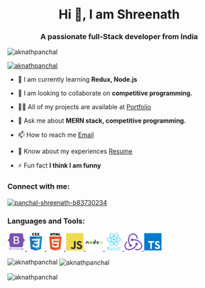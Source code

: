 

<!--
**Aknathpanchal/Aknathpanchal** is a ✨ _special_ ✨ repository because its `README.md` (this file) appears on your GitHub profile.

Here are some ideas to get you started:

- 🔭 I am currently working on ...

- 👯 I am looking to collaborate on ...
- 🤔 I am looking for help with ...
- 💬 Ask me about ...
- 📫 How to reach me: ...
- 😄 Pronouns: ...
- ⚡ Fun fact: ...
-->
<h1 align="center">Hi 👋, I am Shreenath</h1>
<h3 align="center">A passionate full-Stack developer from India</h3>

<p align="left"> <img src="https://komarev.com/ghpvc/?username=aknathpanchal&label=Profile%20views&color=0e75b6&style=flat" alt="aknathpanchal" /> </p>

<p align="left"> <a href="https://github.com/ryo-ma/github-profile-trophy"><img src="https://github-profile-trophy.vercel.app/?username=aknathpanchal" alt="aknathpanchal" /></a> </p>

- 🌱 I am currently learning **Redux, Node.js**

- 👯 I am looking to collaborate on **competitive programming.**

- 👨‍💻 All of my projects are available at <a href="https://shreenath-panchal-portfolio.netlify.app/" target="_blank">Portfolio </a>
- 💬 Ask me about **MERN stack, competitive programming.**

- 📫 How to reach me <a href="mailto:shree.d.panchal1999@gmail.com">Email</a>

- 📄 Know about my experiences <a href="https://drive.google.com/file/d/129FosOu-ZW6UZqp31wj-l58TRuqRoM9X/view?usp=sharing">Resume</a>

- ⚡ Fun fact **I think I am funny**

<h3 align="left">Connect with me:</h3>
<p align="left">
<a href="https://linkedin.com/in/panchal-shreenath-b83730234" target="blank"><img align="center" src="https://raw.githubusercontent.com/rahuldkjain/github-profile-readme-generator/master/src/images/icons/Social/linked-in-alt.svg" alt="panchal-shreenath-b83730234" height="30" width="40" /></a>
</p>

<h3 align="left">Languages and Tools:</h3>
<p align="left"> <a href="https://getbootstrap.com" target="_blank" rel="noreferrer"> <img src="https://raw.githubusercontent.com/devicons/devicon/master/icons/bootstrap/bootstrap-plain-wordmark.svg" alt="bootstrap" width="40" height="40"/> </a> <a href="https://www.w3schools.com/css/" target="_blank" rel="noreferrer"> <img src="https://raw.githubusercontent.com/devicons/devicon/master/icons/css3/css3-original-wordmark.svg" alt="css3" width="40" height="40"/> </a>  <a href="https://www.w3.org/html/" target="_blank" rel="noreferrer"> <img src="https://raw.githubusercontent.com/devicons/devicon/master/icons/html5/html5-original-wordmark.svg" alt="html5" width="40" height="40"/> </a> <a href="https://developer.mozilla.org/en-US/docs/Web/JavaScript" target="_blank" rel="noreferrer"> <img src="https://raw.githubusercontent.com/devicons/devicon/master/icons/javascript/javascript-original.svg" alt="javascript" width="40" height="40"/> </a>  <a href="https://nodejs.org" target="_blank" rel="noreferrer"> <img src="https://raw.githubusercontent.com/devicons/devicon/master/icons/nodejs/nodejs-original-wordmark.svg" alt="nodejs" width="40" height="40"/> </a> <a href="https://reactjs.org/" target="_blank" rel="noreferrer"> <img src="https://raw.githubusercontent.com/devicons/devicon/master/icons/react/react-original-wordmark.svg" alt="react" width="40" height="40"/> </a> <a href="https://redux.js.org" target="_blank" rel="noreferrer"> <img src="https://raw.githubusercontent.com/devicons/devicon/master/icons/redux/redux-original.svg" alt="redux" width="40" height="40"/> </a> <a href="https://www.typescriptlang.org/" target="_blank" rel="noreferrer"> <img src="https://raw.githubusercontent.com/devicons/devicon/master/icons/typescript/typescript-original.svg" alt="typescript" width="40" height="40"/> </a> </p>

<p><img align="left" src="https://github-readme-stats.vercel.app/api/top-langs?username=aknathpanchal&show_icons=true&locale=en&layout=compact" alt="aknathpanchal" /></p>

<p>&nbsp;<img align="center" src="https://github-readme-stats.vercel.app/api?username=aknathpanchal&show_icons=true&locale=en" alt="aknathpanchal" /></p>

<p><img align="center" src="https://github-readme-streak-stats.herokuapp.com/?user=aknathpanchal&" alt="aknathpanchal" /></p>
